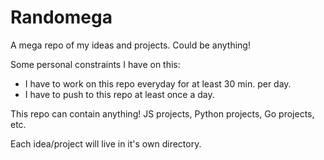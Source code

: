 # Randomega 

A mega repo of my ideas and projects. Could be anything! 

Some personal constraints I have on this: 

- I have to work on this repo everyday for at least 30 min. per day.
- I have to push to this repo at least once a day.

This repo can contain anything! JS projects, Python projects, Go projects, etc. 

Each idea/project will live in it's own directory.

